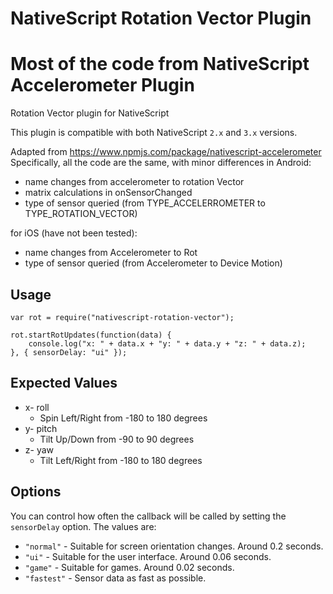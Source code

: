 # NativeScript Rotation Vector Plugin
# Most of the code from NativeScript Accelerometer Plugin
Rotation Vector plugin for NativeScript

This plugin is compatible with both NativeScript `2.x` and `3.x` versions.

Adapted from https://www.npmjs.com/package/nativescript-accelerometer
Specifically, all the code are the same, with minor differences in Android:
* name changes from accelerometer to rotation Vector
* matrix calculations in onSensorChanged
* type of sensor queried (from TYPE_ACCELERROMETER to TYPE_ROTATION_VECTOR)

for iOS (have not been tested):
* name changes from Accelerometer to Rot
* type of sensor queried (from Accelerometer to Device Motion)

## Usage
```
var rot = require("nativescript-rotation-vector");

rot.startRotUpdates(function(data) {
    console.log("x: " + data.x + "y: " + data.y + "z: " + data.z);
}, { sensorDelay: "ui" });
```

## Expected Values

 * x- roll
    * Spin Left/Right from -180 to 180 degrees
 * y- pitch
    * Tilt Up/Down from -90 to 90 degrees
 * z- yaw
    * Tilt Left/Right from -180 to 180 degrees

## Options

You can control how often the callback will be called by setting the `sensorDelay` option. The values are:
* `"normal"` - Suitable for screen orientation changes. Around 0.2 seconds.
* `"ui"` - Suitable for the user interface. Around 0.06 seconds.
* `"game"` - Suitable for games. Around 0.02 seconds.
* `"fastest"` - Sensor data as fast as possible.
